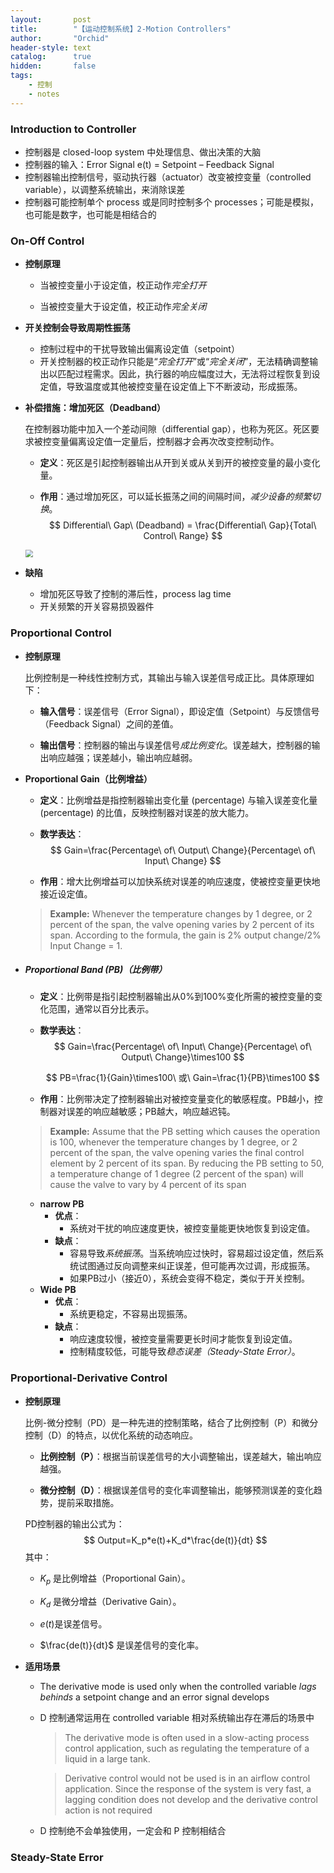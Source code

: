 ```yaml
---
layout:       post
title:        "【运动控制系统】2-Motion Controllers"
author:       "Orchid"
header-style: text
catalog:      true
hidden:       false
tags:
    - 控制
    - notes
---
```




### Introduction to Controller

* 控制器是 closed-loop system 中处理信息、做出决策的大脑
* 控制器的输入：Error Signal e(t) = Setpoint – Feedback Signal
* 控制器输出控制信号，驱动执行器（actuator）改变被控变量（controlled variable），以调整系统输出，来消除误差
* 控制器可能控制单个 process 或是同时控制多个 processes；可能是模拟，也可能是数字，也可能是相结合的

### On-Off Control

* **控制原理**

  * 当被控变量小于设定值，校正动作*完全打开*

  * 当被控变量大于设定值，校正动作*完全关闭*

* **开关控制会导致周期性振荡**

  * 控制过程中的干扰导致输出偏离设定值（setpoint）
  * 开关控制器的校正动作只能是“*完全打开*”或“*完全关闭*”，无法精确调整输出以匹配过程需求。因此，执行器的响应幅度过大，无法将过程恢复到设定值，导致温度或其他被控变量在设定值上下不断波动，形成振荡。

* **补偿措施：增加死区（Deadband）**

  在控制器功能中加入一个差动间隙（differential gap），也称为死区。死区要求被控变量偏离设定值一定量后，控制器才会再次改变控制动作。

  - **定义**：死区是引起控制器输出从开到关或从关到开的被控变量的最小变化量。

  - **作用**：通过增加死区，可以延长振荡之间的间隔时间，*减少设备的频繁切换*。
    $$
    Differential\ Gap\ (Deadband) = \frac{Differential\ Gap}{Total\ Control\ Range}
    $$

  <img src="{{ site.baseurl }}/img/【运动控制系统】/image.png" style="zoom:75%;" />

* **缺陷**

  * 增加死区导致了控制的滞后性，process lag time
  * 开关频繁的开关容易损毁器件

### Proportional Control

* **控制原理**

  比例控制是一种线性控制方式，其输出与输入误差信号成正比。具体原理如下：

  - **输入信号**：误差信号（Error Signal），即设定值（Setpoint）与反馈信号（Feedback Signal）之间的差值。

  - **输出信号**：控制器的输出与误差信号*成比例变化*。误差越大，控制器的输出响应越强；误差越小，输出响应越弱。

* **Proportional Gain（比例增益）**

  - **定义**：比例增益是指控制器输出变化量 (percentage) 与输入误差变化量 (percentage) 的比值，反映控制器对误差的放大能力。

  - **数学表达**：
    $$
    Gain=\frac{Percentage\ of\ Output\ Change}{Percentage\ of\ Input\ Change}
    $$

  - **作用**：增大比例增益可以加快系统对误差的响应速度，使被控变量更快地接近设定值。

  > **Example:** Whenever the temperature changes by 1 degree, or 2 percent of the span, the valve opening varies by 2 percent of its span. According to the formula, the gain is 2% output change/2% Input Change = 1.

* ##### Proportional Band (PB)（比例带）

  - **定义**：比例带是指引起控制器输出从0%到100%变化所需的被控变量的变化范围，通常以百分比表示。

  - **数学表达**：
    $$
    Gain=\frac{Percentage\ of\ Input\ Change}{Percentage\ of\ Output\ Change}\times100
    $$

    $$
    PB=\frac{1}{Gain}\times100\ 或\ Gain=\frac{1}{PB}\times100
    $$

  - **作用**：比例带决定了控制器输出对被控变量变化的敏感程度。PB越小，控制器对误差的响应越敏感；PB越大，响应越迟钝。

  > **Example:** Assume that the PB setting which causes the operation is 100, whenever the temperature
  > changes by 1 degree, or 2 percent of the span, the valve opening varies the final control element by 2 percent
  > of its span. By reducing the PB setting to 50, a temperature change of 1 degree (2 percent of the span) will
  > cause the valve to vary by 4 percent of its span

  * **narrow PB**
    * **优点**：
      - 系统对干扰的响应速度更快，被控变量能更快地恢复到设定值。
    * **缺点**：
      - 容易导致*系统振荡*。当系统响应过快时，容易超过设定值，然后系统试图通过反向调整来纠正误差，但可能再次过调，形成振荡。
      - 如果PB过小（接近0），系统会变得不稳定，类似于开关控制。
  * **Wide PB**
    * **优点**：
      - 系统更稳定，不容易出现振荡。
    * **缺点**：
      - 响应速度较慢，被控变量需要更长时间才能恢复到设定值。
      - 控制精度较低，可能导致*稳态误差（Steady-State Error）*。

### Proportional-Derivative Control

* **控制原理**

  比例-微分控制（PD）是一种先进的控制策略，结合了比例控制（P）和微分控制（D）的特点，以优化系统的动态响应。

  - **比例控制（P）**：根据当前误差信号的大小调整输出，误差越大，输出响应越强。

  - **微分控制（D）**：根据误差信号的变化率调整输出，能够预测误差的变化趋势，提前采取措施。

  PD控制器的输出公式为：
  $$
  Output=K_p*e(t)+K_d*\frac{de(t)}{dt}
  $$
  其中：

  - $K_p$ 是比例增益（Proportional Gain）。

  - $K_d$ 是微分增益（Derivative Gain）。

  - $e(t)$是误差信号。

  - $\frac{de(t)}{dt}$ 是误差信号的变化率。

* **适用场景**

  * The derivative mode is used only when the controlled variable *lags behinds* a setpoint change and an error signal develops

  * D 控制通常运用在 controlled variable 相对系统输出存在滞后的场景中

    > The derivative mode is often used in a slow-acting process control application, such as regulating the temperature of a liquid in a large tank.

    > Derivative control would not be used is in an airflow control application. Since the response of the system is very fast, a lagging condition does not develop and the derivative control action is not required

  * D 控制绝不会单独使用，一定会和 P 控制相结合

### Steady-State Error
